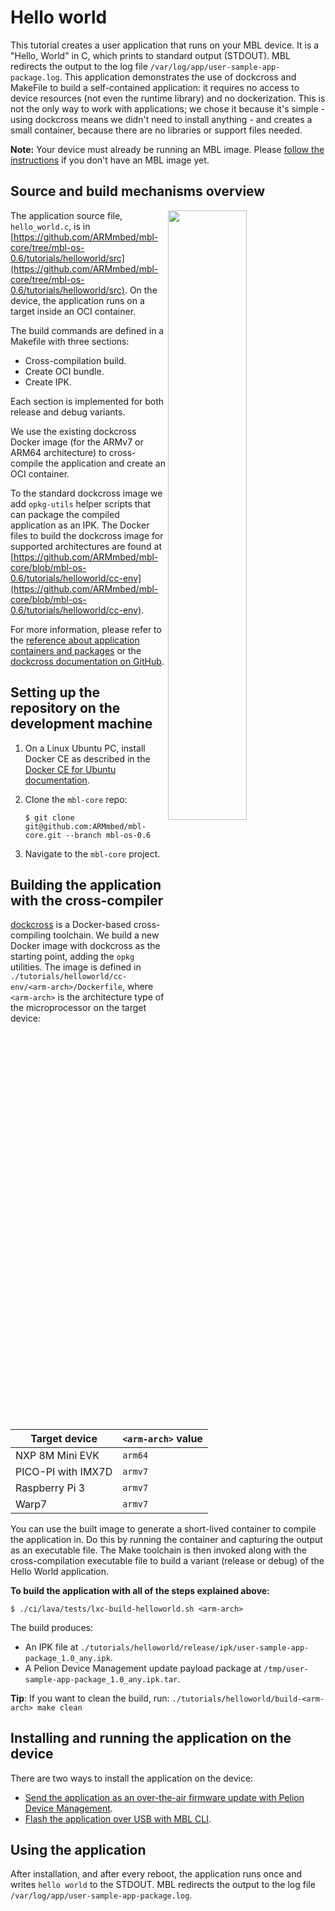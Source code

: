 # Hello world

This tutorial creates a user application that runs on your MBL device. It is a "Hello, World" in C, which prints to standard output (STDOUT). MBL redirects the output to the log file `/var/log/app/user-sample-app-package.log`. This application demonstrates the use of dockcross and MakeFile to build a self-contained application: it requires no access to device resources (not even the runtime library) and no dockerization. This is not the only way to work with applications; we chose it because it's simple - using dockcross means we didn't need to install anything - and creates a small container, because there are no libraries or support files needed.

<span class="notes">**Note:** Your device must already be running an MBL image. Please [follow the instructions](../first-image/index.html) if you don't have an MBL image yet.</span>

## Source and build mechanisms overview

<img src="https://s3-us-west-2.amazonaws.com/mbed-linux-os-docs-images/hello_world.png" width="50%" align="right" />

The application source file, `hello_world.c`, is in [https://github.com/ARMmbed/mbl-core/tree/mbl-os-0.6/tutorials/helloworld/src](https://github.com/ARMmbed/mbl-core/tree/mbl-os-0.6/tutorials/helloworld/src). On the device, the application runs on a target inside an OCI container.

The build commands are defined in a Makefile with three sections:

* Cross-compilation build.
* Create OCI bundle.
* Create IPK.

Each section is implemented for both release and debug variants.

We use the existing dockcross Docker image (for the ARMv7 or ARM64 architecture) to cross-compile the application and create an OCI container.

To the standard dockcross image we add `opkg-utils` helper scripts that can package the compiled application as an IPK. The Docker files to build the dockcross image for supported architectures are found at [https://github.com/ARMmbed/mbl-core/blob/mbl-os-0.6/tutorials/helloworld/cc-env](https://github.com/ARMmbed/mbl-core/blob/mbl-os-0.6/tutorials/helloworld/cc-env).

For more information, please refer to the [reference about application containers and packages](../references/application-containers-and-packages.html) or the [dockcross documentation on GitHub](https://github.com/dockcross/dockcross).

## Setting up the repository on the development machine

1. On a Linux Ubuntu PC, install Docker CE as described in the [Docker CE for Ubuntu documentation](https://docs.docker.com/install/linux/docker-ce/ubuntu/).

1. Clone the `mbl-core` repo:

    ```
    $ git clone git@github.com:ARMmbed/mbl-core.git --branch mbl-os-0.6
    ```

1. Navigate to the `mbl-core` project.

## Building the application with the cross-compiler

[dockcross](https://github.com/dockcross/dockcross) is a Docker-based cross-compiling toolchain. We build a new Docker image with dockcross as the starting point, adding the `opkg` utilities. The image is defined in `./tutorials/helloworld/cc-env/<arm-arch>/Dockerfile`, where `<arm-arch>` is the architecture type of the microprocessor on the target device:

| Target device | `<arm-arch>` value |
| --- | --- |
| NXP 8M Mini EVK | `arm64` |
| PICO-PI with IMX7D | `armv7` |
| Raspberry Pi 3 | `armv7` |
| Warp7 | `armv7` |

You can use the built image to generate a short-lived container to compile the application in. Do this by running the container and capturing the output as an executable file. The Make toolchain is then invoked along with the cross-compilation executable file to build a variant (release or debug) of the Hello World application.

**To build the application with all of the steps explained above:**

```
$ ./ci/lava/tests/lxc-build-helloworld.sh <arm-arch>
```

The build produces:

* An IPK file at `./tutorials/helloworld/release/ipk/user-sample-app-package_1.0_any.ipk`.
* A Pelion Device Management update payload package at `/tmp/user-sample-app-package_1.0_any.ipk.tar`.

<span class="tips">**Tip**: If you want to clean the build, run: `./tutorials/helloworld/build-<arm-arch> make clean`</span>

## Installing and running the application on the device

There are two ways to install the application on the device:

* [Send the application as an over-the-air firmware update with Pelion Device Management](../update/updating-an-application.html#using-the-manifest-tool).
* [Flash the application over USB with MBL CLI](../update/updating-an-application.html#using-mbl-cli).

## Using the application

After installation, and after every reboot, the application runs once and writes `hello world` to the STDOUT. MBL redirects the output to the log file `/var/log/app/user-sample-app-package.log`.
